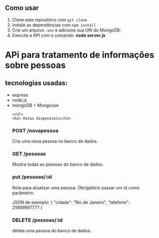 <!DOCTYPE html>
<html lang="en">
<head>
    <meta charset="UTF-8">
    <meta name="viewport" content="width=device-width, initial-scale=1.0">
    <title>API</title>
</head>
<body>
    <h2> Como usar</h2>
<ol>
  <li>Clone este repositório com <code>git clone</code></li>
  <li>Instale as dependências com <code>npm install</code></li>
  <li>Crie um arquivo <code>.env</code> e adicione sua URI do MongoDB:
   
  </li>
  <li>Execute a API com o comando:
    <strong>node server.js</strong>
  </li>
</ol>
    <h1> APi para tratamento de informações sobre pessoas</h1>
    <h2> tecnologias usadas:</h2>
    <ul>
        <li>express</li>
        <li>node.js</li>
        <li>mongoDB + Mongoose</li>
        
    </ul>
    <h2> Rotas disponíveis</h2>

<h3>POST /novapessoa</h3>
<p>Cria uma nova pessoa no banco de dados.</p>

<h3>
    GET /pessoas
</h3>
<p>Mostra todas as pessoas do banco de dados.</p>
<h3> put /pessoas/:id</h3>
<p> Rota para atualizar uma pessoa. Obrigatório passar um id como parâmetro.</p>
<span>
JSON de exemplo:
{
  "cidade": "Rio de Janeiro",
  "telefone": 21999997777
}
</span>
<h3> DELETE /pessoas/:id</h3>
<p>deleta uma pessoa do banco de dados.</p>
</body>
</html>
